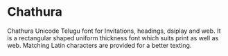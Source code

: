 # Chathura
Chathura Unicode Telugu font for Invitations, headings, dsiplay and web. It is a rectangular shaped uniform thickness font which suits print as well as web. Matching Latin characters are provided for a better texting.
